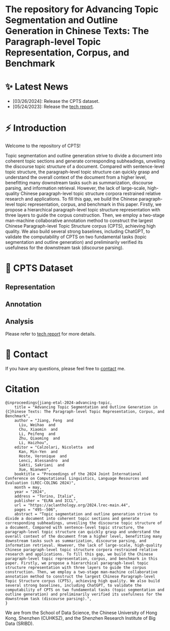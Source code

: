 # The repository for Advancing Topic Segmentation and Outline Generation in Chinese Texts: The Paragraph-level Topic Representation, Corpus, and Benchmark

# ✨ Latest News
*   [03/26/2024]: Release the CPTS dataset.
*   [05/24/2023]: Release the [tech report](https://arxiv.org/abs/2305.14790).


# ⚡ Introduction
Welcome to the repository of CPTS!

Topic segmentation and outline generation strive to divide a document into coherent topic sections and generate corresponding subheadings, unveiling the discourse topic structure of a document. Compared with sentence-level topic structure, the paragraph-level topic structure can quickly grasp and understand the overall context of the document from a higher level, benefitting many downstream tasks such as summarization, discourse parsing, and information retrieval. However, the lack of large-scale, high-quality Chinese paragraph-level topic structure corpora restrained relative research and applications. To fill this gap, we build the Chinese paragraph-level topic representation, corpus, and benchmark in this paper. Firstly, we propose a hierarchical paragraph-level topic structure representation with three layers to guide the corpus construction. Then, we employ a two-stage man-machine collaborative annotation method to construct the largest Chinese Paragraph-level Topic Structure corpus (CPTS), achieving high quality. We also build several strong baselines, including ChatGPT, to validate the computability of CPTS on two fundamental tasks (topic segmentation and outline generation) and preliminarily verified its usefulness for the downstream task (discourse parsing).


# 🎯 CPTS Dataset

## Representation

## Annotation

## Analysis


Please refer to [tech report](https://arxiv.org/abs/2305.14790) for more details.



# 📩 Contact
If you have any questions, please feel free to [contact](jeffreyjiang@cuhk.edu.cn) me. 

# Citation
```
@inproceedings{jiang-etal-2024-advancing-topic,
    title = "Advancing Topic Segmentation and Outline Generation in {C}hinese Texts: The Paragraph-level Topic Representation, Corpus, and Benchmark",
    author = "Jiang, Feng  and
      Liu, Weihao  and
      Chu, Xiaomin  and
      Li, Peifeng  and
      Zhu, Qiaoming  and
      Li, Haizhou",
    editor = "Calzolari, Nicoletta  and
      Kan, Min-Yen  and
      Hoste, Veronique  and
      Lenci, Alessandro  and
      Sakti, Sakriani  and
      Xue, Nianwen",
    booktitle = "Proceedings of the 2024 Joint International Conference on Computational Linguistics, Language Resources and Evaluation (LREC-COLING 2024)",
    month = may,
    year = "2024",
    address = "Torino, Italia",
    publisher = "ELRA and ICCL",
    url = "https://aclanthology.org/2024.lrec-main.44",
    pages = "495--506",
    abstract = "Topic segmentation and outline generation strive to divide a document into coherent topic sections and generate corresponding subheadings, unveiling the discourse topic structure of a document. Compared with sentence-level topic structure, the paragraph-level topic structure can quickly grasp and understand the overall context of the document from a higher level, benefitting many downstream tasks such as summarization, discourse parsing, and information retrieval. However, the lack of large-scale, high-quality Chinese paragraph-level topic structure corpora restrained relative research and applications. To fill this gap, we build the Chinese paragraph-level topic representation, corpus, and benchmark in this paper. Firstly, we propose a hierarchical paragraph-level topic structure representation with three layers to guide the corpus construction. Then, we employ a two-stage man-machine collaborative annotation method to construct the largest Chinese Paragraph-level Topic Structure corpus (CPTS), achieving high quality. We also build several strong baselines, including ChatGPT, to validate the computability of CPTS on two fundamental tasks (topic segmentation and outline generation) and preliminarily verified its usefulness for the downstream task (discourse parsing).",
}
```
We are from the School of Data Science, the Chinese University of Hong Kong, Shenzhen (CUHKSZ), and the Shenzhen Research Institute of Big Data (SRIBD).
